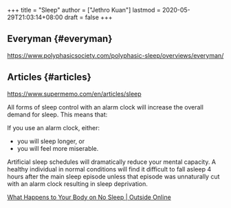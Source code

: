 +++
title = "Sleep"
author = ["Jethro Kuan"]
lastmod = 2020-05-29T21:03:14+08:00
draft = false
+++

## Everyman {#everyman}

<https://www.polyphasicsociety.com/polyphasic-sleep/overviews/everyman/>

## Articles {#articles}

<https://www.supermemo.com/en/articles/sleep>

All forms of sleep control with an alarm clock will increase the overall demand for sleep. This means that:

If you use an alarm clock, either:

- you will sleep longer, or
- you will feel more miserable.

Artificial sleep schedules will dramatically reduce your mental capacity. A healthy individual in normal conditions will find it difficult to fall asleep 4 hours after the main sleep episode unless that episode was unnaturally cut with an alarm clock resulting in sleep deprivation.

[What Happens to Your Body on No Sleep | Outside Online](https://www.outsideonline.com/2292806/your-body-no-sleep)
